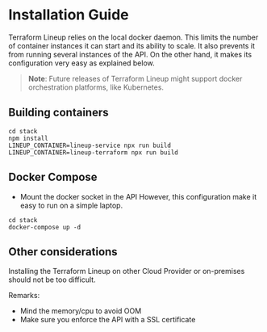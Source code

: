 # Installation Guide

Terraform Lineup relies on the local docker daemon. This limits the number of
container instances it can start and its ability to scale. It also prevents it
from running several instances of the API. On the other hand, it makes its 
configuration very easy as explained below.

> **Note**: Future releases of Terraform Lineup might support docker
  orchestration platforms, like Kubernetes.  

## Building containers

```shell
cd stack
npm install
LINEUP_CONTAINER=lineup-service npx run build
LINEUP_CONTAINER=lineup-terraform npx run build
```

## Docker Compose

- Mount the docker socket in the API 
However, this configuration make it easy to run on
a simple laptop.


```shell
cd stack
docker-compose up -d
```

## Other considerations

Installing the Terraform Lineup on other Cloud Provider or on-premises should
not be too difficult. 

Remarks:
- Mind the memory/cpu to avoid OOM
- Make sure you enforce the API with a SSL certificate